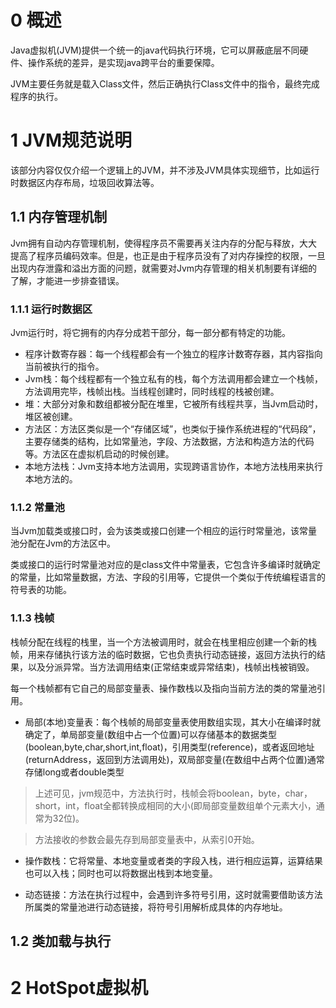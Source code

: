 # 0 概述
Java虚拟机(JVM)提供一个统一的java代码执行环境，它可以屏蔽底层不同硬件、操作系统的差异，是实现java跨平台的重要保障。

JVM主要任务就是载入Class文件，然后正确执行Class文件中的指令，最终完成程序的执行。

# 1 JVM规范说明
该部分内容仅仅介绍一个逻辑上的JVM，并不涉及JVM具体实现细节，比如运行时数据区内存布局，垃圾回收算法等。

## 1.1 内存管理机制
Jvm拥有自动内存管理机制，使得程序员不需要再关注内存的分配与释放，大大提高了程序员编码效率。但是，也正是由于程序员没有了对内存操控的权限，一旦出现内存泄露和溢出方面的问题，就需要对Jvm内存管理的相关机制要有详细的了解，才能进一步排查错误。
### 1.1.1 运行时数据区
Jvm运行时，将它拥有的内存分成若干部分，每一部分都有特定的功能。
- 程序计数寄存器：每一个线程都会有一个独立的程序计数寄存器，其内容指向当前被执行的指令。
- Jvm栈：每个线程都有一个独立私有的栈，每个方法调用都会建立一个栈帧，方法调用完毕，栈帧出栈。当线程创建时，同时线程的栈被创建。
- 堆：大部分对象和数组都被分配在堆里，它被所有线程共享，当Jvm启动时，堆区被创建。
- 方法区：方法区类似是一个“存储区域”，也类似于操作系统进程的“代码段”，主要存储类的结构，比如常量池，字段、方法数据，方法和构造方法的代码等。方法区在虚拟机启动的时候创建。
- 本地方法栈：Jvm支持本地方法调用，实现跨语言协作，本地方法栈用来执行本地方法的。

### 1.1.2 常量池
当Jvm加载类或接口时，会为该类或接口创建一个相应的运行时常量池，该常量池分配在Jvm的方法区中。

类或接口的运行时常量池对应的是class文件中常量表，它包含许多编译时就确定的常量，比如常量数据，方法、字段的引用等，它提供一个类似于传统编程语言的符号表的功能。

### 1.1.3 栈帧
栈帧分配在线程的栈里，当一个方法被调用时，就会在栈里相应创建一个新的栈帧，用来存储执行该方法的临时数据，它也负责执行动态链接，返回方法执行的结果，以及分派异常。当方法调用结束(正常结束或异常结束)，栈帧出栈被销毁。

每一个栈帧都有它自己的局部变量表、操作数栈以及指向当前方法的类的常量池引用。

- 局部(本地)变量表：每个栈帧的局部变量表使用数组实现，其大小在编译时就确定了，单局部变量(数组中占一个位置)可以存储基本的数据类型(boolean,byte,char,short,int,float)，引用类型(reference)，或者返回地址(returnAddress，返回到方法调用处)，双局部变量(在数组中占两个位置)通常存储long或者double类型

> 上述可见，jvm规范中，方法执行时，栈帧会将boolean，byte，char，short，int，float全都转换成相同的大小(即局部变量数组单个元素大小，通常为32位)。

> 方法接收的参数会最先存到局部变量表中，从索引0开始。

- 操作数栈：它将常量、本地变量或者类的字段入栈，进行相应运算，运算结果也可以入栈；同时也可以将数据出栈到本地变量。

- 动态链接：方法在执行过程中，会遇到许多符号引用，这时就需要借助该方法所属类的常量池进行动态链接，将符号引用解析成具体的内存地址。

## 1.2 类加载与执行

# 2 HotSpot虚拟机
